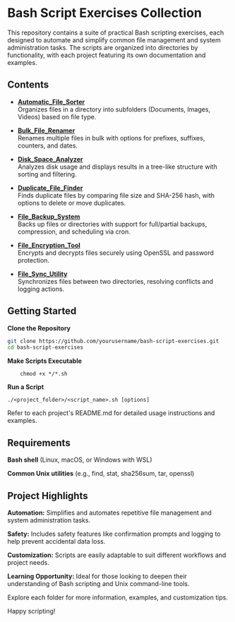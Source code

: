 # Bash Script Exercises Collection

This repository contains a suite of practical Bash scripting exercises, each designed to automate and simplify common file management and system administration tasks. The scripts are organized into directories by functionality, with each project featuring its own documentation and examples.

## Contents

- **[Automatic_File_Sorter](Automatic_File_Sorter/Automatic_File_Sorter.sh)**  
  Organizes files in a directory into subfolders (Documents, Images, Videos) based on file type.

- **[Bulk_File_Renamer](Bulk_File_Renamer/Bulk_File_Renamer.sh)**  
  Renames multiple files in bulk with options for prefixes, suffixes, counters, and dates.

- **[Disk_Space_Analyzer](Disk_Space_Analyzer/Disk_Space_Analyzer.sh)**  
  Analyzes disk usage and displays results in a tree-like structure with sorting and filtering.

- **[Duplicate_File_Finder](Duplicate_File_Finder/Duplicate_File_Finder.sh)**  
  Finds duplicate files by comparing file size and SHA-256 hash, with options to delete or move duplicates.

- **[File_Backup_System](File_Backup_System/File_Backup_System.sh)**  
  Backs up files or directories with support for full/partial backups, compression, and scheduling via cron.

- **[File_Encryption_Tool](File_Encryption_Tool/File_Encryption_Tool.sh)**  
  Encrypts and decrypts files securely using OpenSSL and password protection.

- **[File_Sync_Utility](File_Sync_Utility/File_Sync_Utility.sh)**  
  Synchronizes files between two directories, resolving conflicts and logging actions.

## Getting Started

 **Clone the Repository**
   ```bash
   git clone https://github.com/yourusername/bash-script-exercises.git
   cd bash-script-exercises

```
 **Make Scripts Executable**
```    
    chmod +x */*.sh
```
 **Run a Script**
    
    ./<project_folder>/<script_name>.sh [options]

Refer to each project's README.md for detailed usage instructions and examples.

## **Requirements**
**Bash shell** (Linux, macOS, or Windows with WSL)

**Common Unix utilities** (e.g., find, stat, sha256sum, tar, openssl)


## **Project Highlights**
**Automation:** Simplifies and automates repetitive file management and system administration tasks.

**Safety:** Includes safety features like confirmation prompts and logging to help prevent accidental data loss.

**Customization:** Scripts are easily adaptable to suit different workflows and project needs.

**Learning Opportunity:** Ideal for those looking to deepen their understanding of Bash scripting and Unix command-line tools.

Explore each folder for more information, examples, and customization tips. 

Happy scripting!